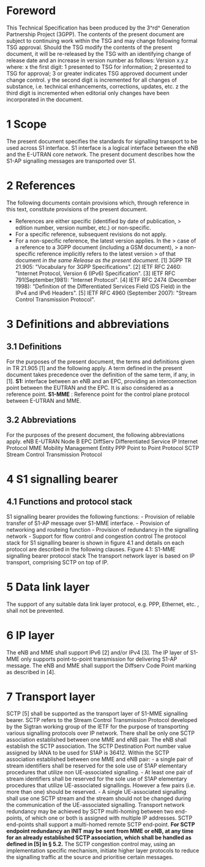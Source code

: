 # Foreword
This Technical Specification has been produced by the 3^rd^ Generation
Partnership Project (3GPP).
The contents of the present document are subject to continuing work within the
TSG and may change following formal TSG approval. Should the TSG modify the
contents of the present document, it will be re-released by the TSG with an
identifying change of release date and an increase in version number as
follows:
Version x.y.z
where:
x the first digit:
1 presented to TSG for information;
2 presented to TSG for approval;
3 or greater indicates TSG approved document under change control.
y the second digit is incremented for all changes of substance, i.e. technical
enhancements, corrections, updates, etc.
z the third digit is incremented when editorial only changes have been
incorporated in the document.
# 1 Scope
The present document specifies the standards for signalling transport to be
used across S1 interface. S1 interface is a logical interface between the eNB
and the E-UTRAN core network. The present document describes how the S1-AP
signalling messages are transported over S1.
# 2 References
The following documents contain provisions which, through reference in this
text, constitute provisions of the present document.
  * References are either specific (identified by date of publication, > edition number, version number, etc.) or non‑specific.
  * For a specific reference, subsequent revisions do not apply.
  * For a non-specific reference, the latest version applies. In the > case of a reference to a 3GPP document (including a GSM document), > a non-specific reference implicitly refers to the latest version > of that document _in the same Release as the present document_.
[1] 3GPP TR 21.905: \"Vocabulary for 3GPP Specifications\".
[2] IETF RFC 2460: \"Internet Protocol, Version 6 (IPv6) Specification\".
[3] IETF RFC 791(September,1981): \"Internet Protocol\".
[4] IETF RFC 2474 (December 1998): \"Definition of the Differentiated Services
Field (DS Field) in the IPv4 and IPv6 Headers\".
[5] IETF RFC 4960 (September 2007): \"Stream Control Transmission Protocol\".
# 3 Definitions and abbreviations
## 3.1 Definitions
For the purposes of the present document, the terms and definitions given in
TR 21.905 [1] and the following apply. A term defined in the present document
takes precedence over the definition of the same term, if any, in [1].
**S1:** interface between an eNB and an EPC, providing an interconnection
point between the EUTRAN and the EPC. It is also considered as a reference
point.
**S1-MME** : Reference point for the control plane protocol between E-UTRAN
and MME.
## 3.2 Abbreviations
For the purposes of the present document, the following abbreviations apply.
eNB E-UTRAN Node B
EPC
DiffServ Differentiated Service
IP Internet Protocol
MME Mobility Management Entity
PPP Point to Point Protocol
SCTP Stream Control Transmission Protocol
# 4 S1 signalling bearer
## 4.1 Functions and protocol stack
S1 signalling bearer provides the following functions:
\- Provision of reliable transfer of S1-AP message over S1-MME interface.
\- Provision of networking and routeing function
\- Provision of redundancy in the signalling network
\- Support for flow control and congestion control
The protocol stack for S1 signalling bearer is shown in figure 4.1 and details
on each protocol are described in the following clauses.
Figure 4.1: S1-MME signalling bearer protocol stack
The transport network layer is based on IP transport, comprising SCTP on top
of IP.
# 5 Data link layer
The support of any suitable data link layer protocol, e.g. PPP, Ethernet, etc.
, shall not be prevented.
# 6 IP layer
The eNB and MME shall support IPv6 [2] and/or IPv4 [3].
The IP layer of S1-MME only supports point-to-point transmission for
delivering S1-AP message.
The eNB and MME shall support the Diffserv Code Point marking as described in
[4].
# 7 Transport layer
SCTP [5] shall be supported as the transport layer of S1-MME signalling
bearer.
SCTP refers to the Stream Control Transmission Protocol developed by the
Sigtran working group of the IETF for the purpose of transporting various
signalling protocols over IP network.
There shall be only one SCTP association established between one MME and eNB
pair.
The eNB shall establish the SCTP association. The SCTP Destination Port number
value assigned by IANA to be used for S1AP is 36412.
Within the SCTP association established between one MME and eNB pair:
\- a single pair of stream identifiers shall be reserved for the sole use of
S1AP elementary procedures that utilize non UE-associated signalling.
\- At least one pair of stream identifiers shall be reserved for the sole use
of S1AP elementary procedures that utilize UE-associated signallings. However
a few pairs (i.e. more than one) should be reserved.
\- A single UE-associated signalling shall use one SCTP stream and the stream
should not be changed during the communication of the UE-associated
signalling.
Transport network redundancy may be achieved by SCTP multi-homing between two
end-points, of which one or both is assigned with multiple IP addresses. SCTP
end-points shall support a multi-homed remote SCTP end-point. **For SCTP
endpoint redundancy an INIT may be sent from MME or eNB, at any time for an
already established SCTP association, which shall be handled as defined in [5]
in § 5.2.**
The SCTP congestion control may, using an implementation specific mechanism,
initiate higher layer protocols to reduce the signalling traffic at the source
and prioritise certain messages.
#